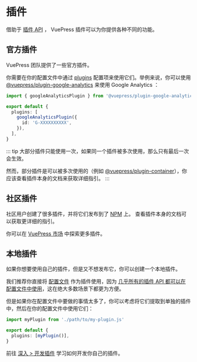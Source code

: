 # 插件

借助于 [插件 API](../reference/plugin-api.md) ， VuePress 插件可以为你提供各种不同的功能。

## 官方插件

VuePress 团队提供了一些官方插件。

你需要在你的配置文件中通过 [plugins](../reference/config.md#plugins) 配置项来使用它们。举例来说，你可以使用 [@vuepress/plugin-google-analytics](https://ecosystem.vuejs.press/plugins/analytics/google-analytics.html) 来使用 Google Analytics ：

```ts
import { googleAnalyticsPlugin } from '@vuepress/plugin-google-analytics'

export default {
  plugins: [
    googleAnalyticsPlugin({
      id: 'G-XXXXXXXXXX',
    }),
  ],
}
```

::: tip
大部分插件只能使用一次，如果同一个插件被多次使用，那么只有最后一次会生效。

然而，部分插件是可以被多次使用的（例如 [@vuepress/plugin-container](https://ecosystem.vuejs.press/plugins/container.html)），你应该查看插件本身的文档来获取详细指引。
:::

## 社区插件

社区用户创建了很多插件，并将它们发布到了 [NPM](https://www.npmjs.com/search?q=keywords:vuepress-plugin) 上。 查看插件本身的文档可以获取更详细的指引。

你可以在 [VuePress 市场](https://marketplace.vuejs.press/plugins/) 中探索更多插件。

## 本地插件

如果你想要使用自己的插件，但是又不想发布它，你可以创建一个本地插件。

我们推荐你直接将 [配置文件](./configuration.md#配置文件) 作为插件使用，因为 [几乎所有的插件 API 都可以在配置文件中使用](../reference/config.md#插件-api)，这在绝大多数场景下都更为方便。

但是如果你在配置文件中要做的事情太多了，你可以考虑将它们提取到单独的插件中，然后在你的配置文件中使用它们：

```ts
import myPlugin from './path/to/my-plugin.js'

export default {
  plugins: [myPlugin()],
}
```

前往 [深入 > 开发插件](../advanced/plugin.md) 学习如何开发你自己的插件。
